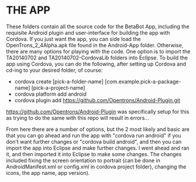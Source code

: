 THE APP
======
These folders contain all the source code for the BetaBot App, including the requisite Android plugin and user-interface for building the app with Cordova. If you just want the app, you can side load the OpenTrons_2_4Alpha.apk file found in the Android-App folder. Otherwise, there are many options for playing with the code. One option is to import the TA20140702 and TA20140702-CordovaLib folders into Eclipse. To build the app using Cordova, you can do the following, after setting up Cordova and cd-ing to your desired folder, of course:

- cordova create [pick-a-folder-name] [com.example.pick-a-package-name] [pick-a-project-name]
- cordova platform add android
- cordova plugin add https://github.com/Opentrons/Android-Plugin.git

https://github.com/Opentrons/Android-Plugin was specifically setup for this as trying to do the same with this repo will result in errors...

From here there are a number of options, but the 2 most likely and basic are that you can go ahead and run the app with "cordova run android" if you don't want further changes or "cordova build android", and then you can import the app into Eclipse and make further changes. I went ahead and ran it, and then imported it into Eclipse to make some changes. The changes included fixing the screen orientation to portrait (can be done in AndroidManifest.xml or config.xml in cordova project folder), changing the icons, the app name, app version).


